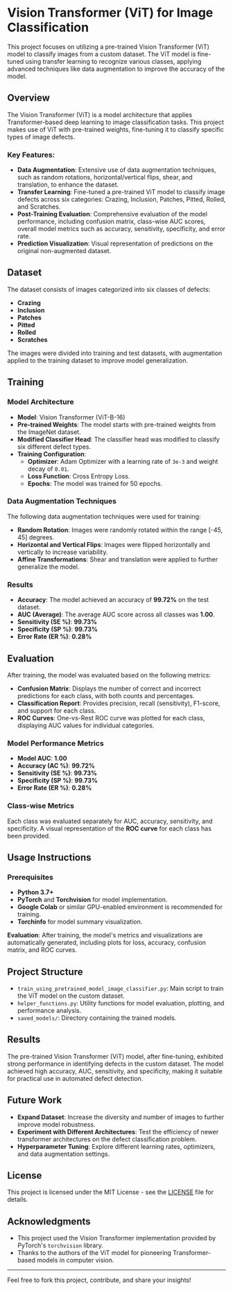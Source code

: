 # Vision Transformer (ViT) for Image Classification

This project focuses on utilizing a pre-trained Vision Transformer (ViT) model to classify images from a custom dataset. The ViT model is fine-tuned using transfer learning to recognize various classes, applying advanced techniques like data augmentation to improve the accuracy of the model.

## Overview

The Vision Transformer (ViT) is a model architecture that applies Transformer-based deep learning to image classification tasks. This project makes use of ViT with pre-trained weights, fine-tuning it to classify specific types of image defects.

### Key Features:

- **Data Augmentation**: Extensive use of data augmentation techniques, such as random rotations, horizontal/vertical flips, shear, and translation, to enhance the dataset.
- **Transfer Learning**: Fine-tuned a pre-trained ViT model to classify image defects across six categories: Crazing, Inclusion, Patches, Pitted, Rolled, and Scratches.
- **Post-Training Evaluation**: Comprehensive evaluation of the model performance, including confusion matrix, class-wise AUC scores, overall model metrics such as accuracy, sensitivity, specificity, and error rate.
- **Prediction Visualization**: Visual representation of predictions on the original non-augmented dataset.

## Dataset

The dataset consists of images categorized into six classes of defects:

- **Crazing**
- **Inclusion**
- **Patches**
- **Pitted**
- **Rolled**
- **Scratches**

The images were divided into training and test datasets, with augmentation applied to the training dataset to improve model generalization.

## Training

### Model Architecture

- **Model**: Vision Transformer (ViT-B-16)
- **Pre-trained Weights**: The model starts with pre-trained weights from the ImageNet dataset.
- **Modified Classifier Head**: The classifier head was modified to classify six different defect types.
- **Training Configuration**:
  - **Optimizer**: Adam Optimizer with a learning rate of `3e-3` and weight decay of `0.01`.
  - **Loss Function**: Cross Entropy Loss.
  - **Epochs**: The model was trained for 50 epochs.

### Data Augmentation Techniques

The following data augmentation techniques were used for training:

- **Random Rotation**: Images were randomly rotated within the range [-45, 45] degrees.
- **Horizontal and Vertical Flips**: Images were flipped horizontally and vertically to increase variability.
- **Affine Transformations**: Shear and translation were applied to further generalize the model.

### Results

- **Accuracy**: The model achieved an accuracy of **99.72%** on the test dataset.
- **AUC (Average)**: The average AUC score across all classes was **1.00**.
- **Sensitivity (SE %)**: **99.73%**
- **Specificity (SP %)**: **99.73%**
- **Error Rate (ER %)**: **0.28%**

## Evaluation

After training, the model was evaluated based on the following metrics:

- **Confusion Matrix**: Displays the number of correct and incorrect predictions for each class, with both counts and percentages.
- **Classification Report**: Provides precision, recall (sensitivity), F1-score, and support for each class.
- **ROC Curves**: One-vs-Rest ROC curve was plotted for each class, displaying AUC values for individual categories.

### Model Performance Metrics

- **Model AUC**: **1.00**
- **Accuracy (AC %)**: **99.72%**
- **Sensitivity (SE %)**: **99.73%**
- **Specificity (SP %)**: **99.73%**
- **Error Rate (ER %)**: **0.28%**

### Class-wise Metrics

Each class was evaluated separately for AUC, accuracy, sensitivity, and specificity. A visual representation of the **ROC curve** for each class has been provided.

## Usage Instructions

### Prerequisites

- **Python 3.7+**
- **PyTorch** and **Torchvision** for model implementation.
- **Google Colab** or similar GPU-enabled environment is recommended for training.
- **Torchinfo** for model summary visualization.



 **Evaluation**: After training, the model's metrics and visualizations are automatically generated, including plots for loss, accuracy, confusion matrix, and ROC curves.

## Project Structure

- `train_using_pretrained_model_image_classifier.py`: Main script to train the ViT model on the custom dataset.
- `helper_functions.py`: Utility functions for model evaluation, plotting, and performance analysis.
- `saved_models/`: Directory containing the trained models.

## Results

The pre-trained Vision Transformer (ViT) model, after fine-tuning, exhibited strong performance in identifying defects in the custom dataset. The model achieved high accuracy, AUC, sensitivity, and specificity, making it suitable for practical use in automated defect detection.

## Future Work

- **Expand Dataset**: Increase the diversity and number of images to further improve model robustness.
- **Experiment with Different Architectures**: Test the efficiency of newer transformer architectures on the defect classification problem.
- **Hyperparameter Tuning**: Explore different learning rates, optimizers, and data augmentation settings.

## License

This project is licensed under the MIT License - see the [LICENSE](LICENSE) file for details.

## Acknowledgments

- This project used the Vision Transformer implementation provided by PyTorch's `torchvision` library.
- Thanks to the authors of the ViT model for pioneering Transformer-based models in computer vision.

---

Feel free to fork this project, contribute, and share your insights!

